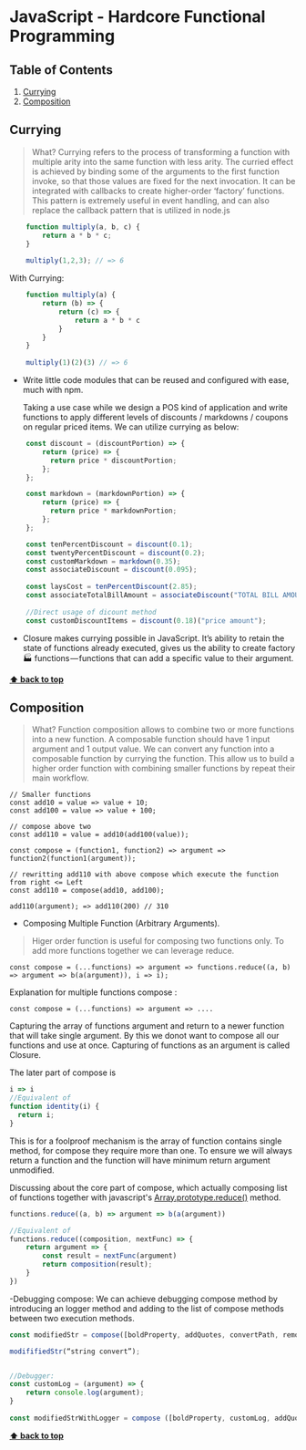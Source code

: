 # JavaScript - Hardcore Functional Programming


## Table of Contents

  1. [Currying](#currying)
  1. [Composition](#composition)

## Currying

> What? Currying refers to the process of transforming a function with multiple arity into the same function with less arity. The curried effect is achieved by binding some of the arguments to the first function invoke, so that those values are fixed for the next invocation. It can be integrated with callbacks to create higher-order ‘factory’ functions. This pattern is extremely useful in event handling, and can also replace the callback pattern that is utilized in node.js
```javascript
    function multiply(a, b, c) {
        return a * b * c;
    }
    
    multiply(1,2,3); // => 6
```

With Currying:
    
```javascript
    function multiply(a) {
        return (b) => {
            return (c) => {
                return a * b * c
            }
        }
    }
    
    multiply(1)(2)(3) // => 6   
```
- Write little code modules that can be reused and configured with ease, much with npm.

    Taking a use case while we design a POS kind of application and write functions to apply different levels of discounts / markdowns / coupons on regular priced items. We can utilize currying as below:

```javascript
    const discount = (discountPortion) => {
        return (price) => {
          return price * discountPortion;
        };
    };

    const markdown = (markdownPortion) => {
        return (price) => {
          return price * markdownPortion;
        };
    };

    const tenPercentDiscount = discount(0.1);
    const twentyPercentDiscount = discount(0.2);
    const customMarkdown = markdown(0.35);
    const associateDiscount = discount(0.095);
    
    const laysCost = tenPercentDiscount(2.85);
    const associateTotalBillAmount = associateDiscount("TOTAL BILL AMOUNT");
    
    //Direct usage of dicount method
    const customDiscountItems = discount(0.18)("price amount");
```
* Closure makes currying possible in JavaScript. It’s ability to retain the state of functions already executed, gives us the ability to create factory🏭 functions — functions that can add a specific value to their argument.

**[⬆ back to top](#table-of-contents)**

## Composition

> What? Function composition allows to combine two or more functions into a new function. A composable function should have 1 input argument and 1 output value. We can convert any function into a composable function by currying the function. This allow us to build a higher order function with combining smaller functions by repeat their main workflow. 

    // Smaller functions
    const add10 = value => value + 10;
    const add100 = value => value + 100;

    // compose above two
    const add110 = value = add10(add100(value));
    
    const compose = (function1, function2) => argument => function2(function1(argument));
    
    // rewritting add110 with above compose which execute the function from right <= Left
    const add110 = compose(add10, add100);
    
    add110(argument); => add110(200) // 310

  - Composing Multiple Function (Arbitrary Arguments). 
  > Higer order function is useful for composing two functions only. To add more functions together we can leverage reduce. 

    const compose = (...functions) => argument => functions.reduce((a, b) => argument => b(a(argument)), i => i);
Explanation for multiple functions compose :

    const compose = (...functions) => argument => ....

Capturing the array of functions argument and return to a newer function that will take single argument. By this we donot want to compose all our functions and use at once. Capturing of functions as an argument is called Closure. 

The later part of compose is 

```javascript
i => i
//Equivalent of 
function identity(i) {
  return i;
}
```
This is for a foolproof mechanism is the array of function contains single method, for compose they require more than one. To ensure we will always return a function and the function will have minimum return argument unmodified. 

Discussing about the core part of compose, which actually composing list of functions together with javascript's [Array.prototype.reduce()](https://developer.mozilla.org/en-US/docs/Web/JavaScript/Reference/Global_Objects/Array/reduce) method.
```javascript
functions.reduce((a, b) => argument => b(a(argument))

//Equivalent of 
functions.reduce((composition, nextFunc) => {
    return argument => {
        const result = nextFunc(argument)
        return composition(result);
    }
})
```

-Debugging compose:
    We can achieve debugging compose method by introducing an logger method and adding to the list of compose methods between two execution methods. 
    
```javascript
const modifiedStr = compose([boldProperty, addQuotes, convertPath, removeVowel, upperCase]);

modififiedStr(“string convert”);


//Debugger:
const customLog = (argument) => {
	return console.log(argument);
}
 
const modifiedStrWithLogger = compose ([boldProperty, customLog, addQuotes, customLog, convertPath, customLog,  removeVowel, customLog, upperCase]);

```

**[⬆ back to top](#table-of-contents)**
